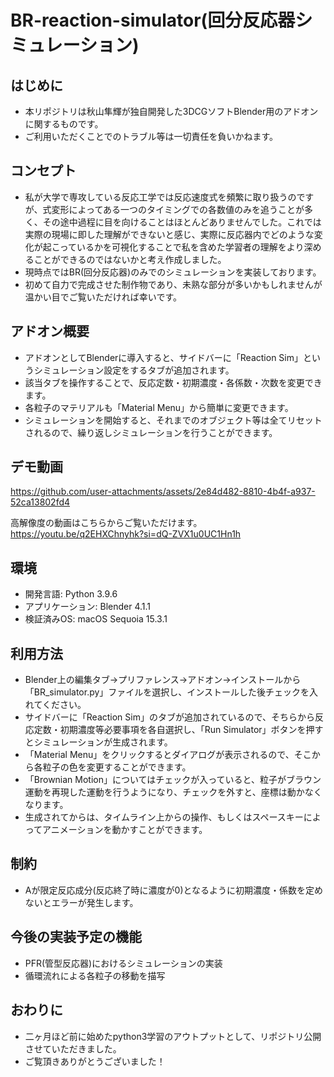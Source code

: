 # BR-reaction-simulator(回分反応器シミュレーション)

## はじめに
- 本リポジトリは秋山隼輝が独自開発した3DCGソフトBlender用のアドオンに関するものです。
- ご利用いただくことでのトラブル等は一切責任を負いかねます。

## コンセプト
- 私が大学で専攻している反応工学では反応速度式を頻繁に取り扱うのですが、式変形によってある一つのタイミングでの各数値のみを追うことが多く、その途中過程に目を向けることはほとんどありませんでした。これでは実際の現場に即した理解ができないと感じ、実際に反応器内でどのような変化が起こっているかを可視化することで私を含めた学習者の理解をより深めることができるのではないかと考え作成しました。
- 現時点ではBR(回分反応器)のみでのシミュレーションを実装しております。
- 初めて自力で完成させた制作物であり、未熟な部分が多いかもしれませんが温かい目でご覧いただければ幸いです。

## アドオン概要
- アドオンとしてBlenderに導入すると、サイドバーに「Reaction Sim」というシミュレーション設定をするタブが追加されます。
- 該当タブを操作することで、反応定数・初期濃度・各係数・次数を変更できます。
- 各粒子のマテリアルも「Material Menu」から簡単に変更できます。
- シミュレーションを開始すると、それまでのオブジェクト等は全てリセットされるので、繰り返しシミュレーションを行うことができます。

## デモ動画

https://github.com/user-attachments/assets/2e84d482-8810-4b4f-a937-52ca13802fd4

高解像度の動画はこちらからご覧いただけます。<br>
https://youtu.be/q2EHXChnyhk?si=dQ-ZVX1u0UC1Hn1h

## 環境
- 開発言語: Python 3.9.6
- アプリケーション: Blender 4.1.1
- 検証済みOS: macOS Sequoia 15.3.1

## 利用方法
- Blender上の編集タブ→プリファレンス→アドオン→インストールから「BR_simulator.py」ファイルを選択し、インストールした後チェックを入れてください。
- サイドバーに「Reaction Sim」のタブが追加されているので、そちらから反応定数・初期濃度等必要事項を各自選択し、「Run Simulator」ボタンを押すとシミュレーションが生成されます。
- 「Material Menu」をクリックするとダイアログが表示されるので、そこから各粒子の色を変更することができます。
- 「Brownian Motion」についてはチェックが入っていると、粒子がブラウン運動を再現した運動を行うようになり、チェックを外すと、座標は動かなくなります。
- 生成されてからは、タイムライン上からの操作、もしくはスペースキーによってアニメーションを動かすことができます。

## 制約
- Aが限定反応成分(反応終了時に濃度が0)となるように初期濃度・係数を定めないとエラーが発生します。

## 今後の実装予定の機能
- PFR(管型反応器)におけるシミュレーションの実装
- 循環流れによる各粒子の移動を描写

## おわりに
- 二ヶ月ほど前に始めたpython3学習のアウトプットとして、リポジトリ公開させていただきました。
- ご覧頂きありがとうございました！
